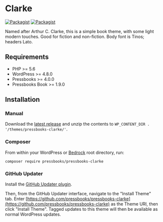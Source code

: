 # Clarke

[![Packagist](https://img.shields.io/packagist/l/pressbooks/pressbooks-clarke.svg)](https://packagist.org/packages/pressbooks/pressbooks-clarke) [![Packagist](https://img.shields.io/packagist/v/pressbooks/pressbooks-clarke.svg)](https://packagist.org/packages/pressbooks/pressbooks-clarke)

Named after Arthur C. Clarke, this is a simple book theme, with some light modern touches. Good for fiction and non-fiction. Body font is Tinos; headers Lato.

## Requirements

* PHP >= 5.6
* WordPress >= 4.8.0
* Pressbooks >= 4.0.0
* Pressbooks Book >= 1.9.0

## Installation

### Manual

Download the [latest release](https://github.com/pressbooks/pressbooks-clarke/releases/latest/) and unzip the contents to `WP_CONTENT_DIR . '/themes/pressbooks-clarke/'`.

### Composer

From within your WordPress or [Bedrock](https://roots.io/bedrock/) root directory, run:

```
composer require pressbooks/pressbooks-clarke
```

### GitHub Updater

Install the [GitHub Updater plugin](https://github.com/afragen/github-updater).

Then, from the GitHub Updater interface, navigate to the "Install Theme" tab. Enter [https://github.com/pressbooks/pressbooks-clarke](https://github.com/pressbooks/pressbooks-clarke) as the Theme URI, then click "Install Theme". Tagged updates to this theme will then be available as normal WordPress updates.
